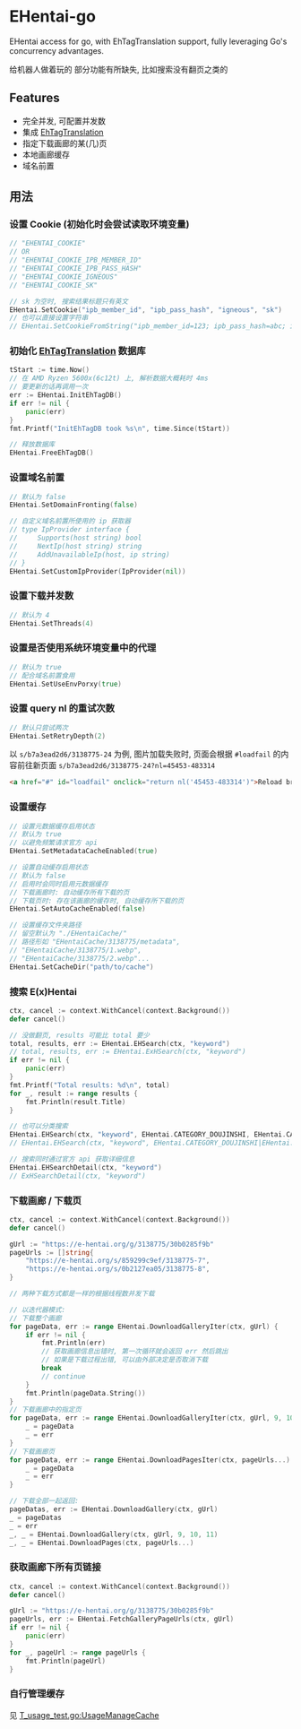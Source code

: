 # EHentai-go

EHentai access for go, with EhTagTranslation support, fully leveraging Go's concurrency advantages.

给机器人做着玩的 部分功能有所缺失, 比如搜索没有翻页之类的

## Features

- 完全并发, 可配置并发数
- 集成 [EhTagTranslation](github.com/EhTagTranslation/Database)
- 指定下载画廊的某(几)页
- 本地画廊缓存
- 域名前置

## 用法

### 设置 Cookie (初始化时会尝试读取环境变量)

```go
// "EHENTAI_COOKIE"
// OR
// "EHENTAI_COOKIE_IPB_MEMBER_ID"
// "EHENTAI_COOKIE_IPB_PASS_HASH"
// "EHENTAI_COOKIE_IGNEOUS"
// "EHENTAI_COOKIE_SK"

// sk 为空时, 搜索结果标题只有英文
EHentai.SetCookie("ipb_member_id", "ipb_pass_hash", "igneous", "sk")
// 也可以直接设置字符串
// EHentai.SetCookieFromString("ipb_member_id=123; ipb_pass_hash=abc; igneous=456; sk=efg")
```

### 初始化 [EhTagTranslation](github.com/EhTagTranslation/Database) 数据库

```go
tStart := time.Now()
// 在 AMD Ryzen 5600x(6c12t) 上, 解析数据大概耗时 4ms
// 要更新的话再调用一次
err := EHentai.InitEhTagDB()
if err != nil {
    panic(err)
}
fmt.Printf("InitEhTagDB took %s\n", time.Since(tStart))

// 释放数据库
EHentai.FreeEhTagDB()
```

### 设置域名前置

```go
// 默认为 false
EHentai.SetDomainFronting(false)

// 自定义域名前置所使用的 ip 获取器
// type IpProvider interface {
//     Supports(host string) bool
//     NextIp(host string) string
//     AddUnavailableIp(host, ip string)
// }
EHentai.SetCustomIpProvider(IpProvider(nil))
```

### 设置下载并发数

```go
// 默认为 4
EHentai.SetThreads(4)
```

### 设置是否使用系统环境变量中的代理

```go
// 默认为 true
// 配合域名前置食用
EHentai.SetUseEnvPorxy(true)
```

### 设置 query nl 的重试次数

```go
// 默认只尝试两次
EHentai.SetRetryDepth(2)
```

以 `s/b7a3ead2d6/3138775-24` 为例, 图片加载失败时, 页面会根据 `#loadfail` 的内容前往新页面 `s/b7a3ead2d6/3138775-24?nl=45453-483314`

```html
<a href="#" id="loadfail" onclick="return nl('45453-483314')">Reload broken image</a>
```

### 设置缓存

```go
// 设置元数据缓存启用状态
// 默认为 true
// 以避免频繁请求官方 api
EHentai.SetMetadataCacheEnabled(true)

// 设置自动缓存启用状态
// 默认为 false
// 启用时会同时启用元数据缓存
// 下载画廊时: 自动缓存所有下载的页
// 下载页时: 存在该画廊的缓存时, 自动缓存所下载的页
EHentai.SetAutoCacheEnabled(false)

// 设置缓存文件夹路径
// 留空默认为 "./EHentaiCache/"
// 路径形如 "EHentaiCache/3138775/metadata",
// "EHentaiCache/3138775/1.webp",
// "EHentaiCache/3138775/2.webp"...
EHentai.SetCacheDir("path/to/cache")
```

### 搜索 E(x)Hentai

```go
ctx, cancel := context.WithCancel(context.Background())
defer cancel()

// 没做翻页, results 可能比 total 要少
total, results, err := EHentai.EHSearch(ctx, "keyword")
// total, results, err := EHentai.ExHSearch(ctx, "keyword")
if err != nil {
    panic(err)
}
fmt.Printf("Total results: %d\n", total)
for _, result := range results {
    fmt.Println(result.Title)
}

// 也可以分类搜索
EHentai.EHSearch(ctx, "keyword", EHentai.CATEGORY_DOUJINSHI, EHentai.CATEGORY_MANGA)
// EHentai.EHSearch(ctx, "keyword", EHentai.CATEGORY_DOUJINSHI|EHentai.CATEGORY_MANGA)

// 搜索同时通过官方 api 获取详细信息
EHentai.EHSearchDetail(ctx, "keyword")
// ExHSearchDetail(ctx, "keyword")
```

### 下载画廊 / 下载页

```go
ctx, cancel := context.WithCancel(context.Background())
defer cancel()

gUrl := "https://e-hentai.org/g/3138775/30b0285f9b"
pageUrls := []string{
    "https://e-hentai.org/s/859299c9ef/3138775-7",
    "https://e-hentai.org/s/0b2127ea05/3138775-8",
}

// 两种下载方式都是一样的根据线程数并发下载

// 以迭代器模式:
// 下载整个画廊
for pageData, err := range EHentai.DownloadGalleryIter(ctx, gUrl) {
    if err != nil {
        fmt.Println(err)
        // 获取画廊信息出错时, 第一次循环就会返回 err 然后跳出
        // 如果是下载过程出错, 可以由外部决定是否取消下载
        break
        // continue
    }
    fmt.Println(pageData.String())
}
// 下载画廊中的指定页
for pageData, err := range EHentai.DownloadGalleryIter(ctx, gUrl, 9, 10, 11) {
    _ = pageData
    _ = err
}
// 下载画廊页
for pageData, err := range EHentai.DownloadPagesIter(ctx, pageUrls...) {
    _ = pageData
    _ = err
}

// 下载全部一起返回:
pageDatas, err := EHentai.DownloadGallery(ctx, gUrl)
_ = pageDatas
_ = err
_, _ = EHentai.DownloadGallery(ctx, gUrl, 9, 10, 11)
_, _ = EHentai.DownloadPages(ctx, pageUrls...)
```

### 获取画廊下所有页链接

```go
ctx, cancel := context.WithCancel(context.Background())
defer cancel()

gUrl := "https://e-hentai.org/g/3138775/30b0285f9b"
pageUrls, err := EHentai.FetchGalleryPageUrls(ctx, gUrl)
if err != nil {
    panic(err)
}
for _, pageUrl := range pageUrls {
    fmt.Println(pageUrl)
}
```

### 自行管理缓存

见 [T_usage_test.go:UsageManageCache](T_usage_test.go#L160)
